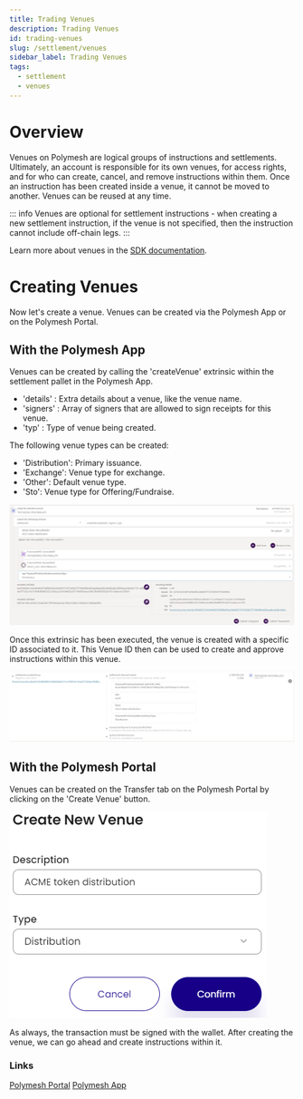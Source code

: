 ```yaml
---
title: Trading Venues
description: Trading Venues
id: trading-venues
slug: /settlement/venues
sidebar_label: Trading Venues
tags:
  - settlement
  - venues
---
```


# Overview

Venues on Polymesh are logical groups of instructions and settlements.
Ultimately, an account is responsible for its own venues, for access rights, and for who can create, cancel, and remove instructions within them.
Once an instruction has been created inside a venue, it cannot be moved to another. Venues can be reused at any time.

::: info
Venues are optional for settlement instructions - when creating a new settlement instruction, if the venue is not specified, then the instruction cannot include off-chain legs.
:::

Learn more about venues in the [SDK documentation](https://developers.polymesh.network/sdk-docs/classes/API/Entities/Venue/).

# Creating Venues

Now let's create a venue. Venues can be created via the Polymesh App or on the Polymesh Portal.

## With the Polymesh App

Venues can be created by calling the 'createVenue' extrinsic within the settlement pallet in the Polymesh App.

- 'details' : Extra details about a venue, like the venue name.
- 'signers' : Array of signers that are allowed to sign receipts for this venue.
- 'typ' : Type of venue being created.

The following venue types can be created:
- 'Distribution': Primary issuance.
- 'Exchange': Venue type for exchange.
- 'Other': Default venue type.
- 'Sto': Venue type for Offering/Fundraise.

![image](images/01-create-venue-app.png)

Once this extrinsic has been executed, the venue is created with a specific ID associated to it.
This Venue ID then can be used to create and approve instructions within this venue.

![image](images/02-create-venue-id.png)

## With the Polymesh Portal

Venues can be created on the Transfer tab on the Polymesh Portal by clicking on the 'Create Venue' button.

![image](images/03-create-new-venue-portal.png)

As always, the transaction must be signed with the wallet.
After creating the venue, we can go ahead and create instructions within it.

### Links

[Polymesh Portal](https://portal.polymesh.network/)
[Polymesh App](https://app.polymesh.network/)